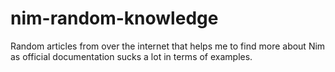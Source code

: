 # nim-random-knowledge

Random articles from over the internet that helps me to find more about Nim as official documentation sucks a lot in terms of examples.
